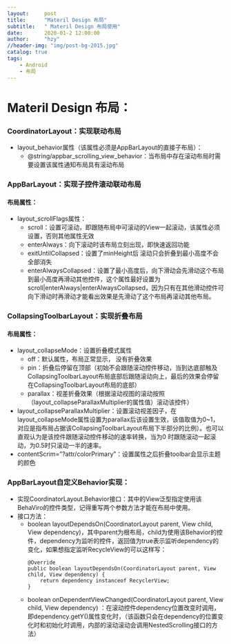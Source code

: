 ```yaml
---
layout:     post
title:      "Materil Design 布局"
subtitle:   " Materil Design 布局使用"
date:       2020-01-2 12:00:00
author:     "hzy"
//header-img: "img/post-bg-2015.jpg"
catalog: true
tags:
    - Android
    - 布局
---
```


# Materil Design 布局：


### CoordinatorLayout：实现联动布局
- layout_behavior属性（该属性必须是AppBarLayout的直接子布局）：
    - @string/appbar_scrolling_view_behavior：当布局中存在滚动布局时需要设置该属性通知布局具有滚动布局





### AppBarLayout：实现子控件滚动联动布局
#### 布局属性：
-  layout_scrollFlags属性：  
   - scroll：设置可滚动，即跟随布局中可滚动的View一起滚动，该属性必须设置，否则其他属性无效 
   - enterAlways：向下滚动时该布局立刻出现，即快速返回功能
   - exitUntilCollapsed：设置了minHeight后  滚动只会折叠到最小高度不会全部消失
   - enterAlwaysCollapsed：设置了最小高度后，向下滑动会先滑动这个布局到最小高度再滑动其他控件，这个属性最好设置为scroll&#124;enterAlways&#124;enterAlwaysCollapsed，因为只有在其他滑动控件可向下滑动时再滑动才能看出效果是先滑动了这个布局再滚动其他布局。


### CollapsingToolbarLayout：实现折叠布局
#### 布局属性：
- layout_collapseMode：设置折叠模式属性
    - off：默认属性，布局正常显示， 没有折叠效果
    - pin：折叠后停留在顶部（初始不会跟随滚动控件移动，当到达底部触及CollapsingToolbarLayout布局底部后跟随滚动向上，最后的效果会停留在CollapsingToolbarLayout布局的底部）
    - parallax：视差折叠效果（根据滚动视图的滚动按照（layout_collapseParallaxMultiplier的属性值）滚动该控件）
- layout_collapseParallaxMultiplier：设置滚动视差因子，在layout_collapseMode属性设置为parallax后该设置生效，该值取值为0~1，对应是指布局占据该CollapsingToolbarLayout布局下半部分的比例）。也可以直观认为是该控件跟随滚动控件移动的速率转换，当为0 时跟随滚动一起滚动，为0.5时只滚动一半的速率。
- contentScrim=”?attr/colorPrimary”：设置属性之后折叠toolbar会显示主题的颜色  

  
  
    
      
      

### AppBarLayout自定义Behavior实现：  
- 实现CoordinatorLayout.Behavior<View>接口：其中的View泛型指定使用该BehaViro的控件类型，记得重写两个参数方法才能在布局中使用。
- 接口方法：
   -  boolean layoutDependsOn(CoordinatorLayout parent, View child, View dependency)，其中parent为根布局，child为使用该Behavior的控件，dependency为监听的控件，返回值为true表示监听dependency的变化，如果想指定监听RecycleView的可以这样写： 
        ``` 
        @Override
        public boolean layoutDependsOn(CoordinatorLayout parent, View child, View dependency) {   
            return dependency instanceof RecyclerView;
        } 
        ```   
   - boolean onDependentViewChanged(CoordinatorLayout parent, View child, View dependency) ：在滚动控件dependency位置改变时调用，即dependency.getY()属性变化时，（该函数只会在dependency的位置变化时和初始化时调用，内部的滚动滚动会调用NestedScrolling接口的方法）



  












  









